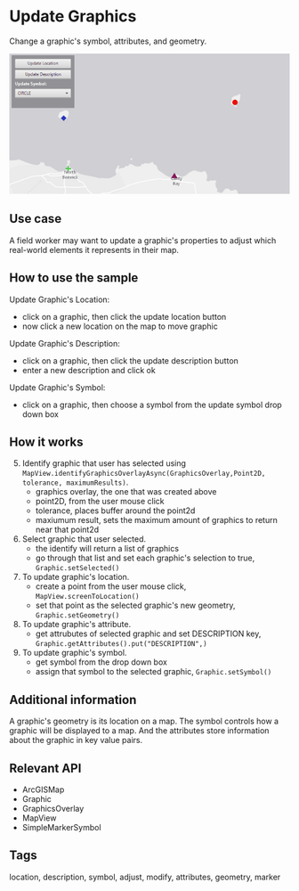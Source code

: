 # Update Graphics

Change a graphic's symbol, attributes, and geometry.

![Image of Update Graphics](UpdateGraphics.gif)

## Use case

A field worker may want to update a graphic's properties to adjust which real-world elements it represents in their map.

## How to use the sample

Update Graphic's Location:
  - click on a graphic, then click the update location button
  - now click a new location on the map to move graphic

Update Graphic's Description:
  - click on a graphic, then click the update description button
  - enter a new description and click ok

Update Graphic's Symbol:
  - click on a graphic, then choose a symbol from the update symbol drop down box

## How it works

5. Identify graphic that user has selected using `MapView.identifyGraphicsOverlayAsync(GraphicsOverlay,Point2D, tolerance, maximumResults)`.
    * graphics overlay, the one that was created above
    * point2D, from the user mouse click
    * tolerance, places buffer around the point2d
    * maxiumum result, sets the maximum amount of graphics to return near that point2d
6. Select graphic that user selected.
    * the identify will return a list of graphics
    * go through that list and set each graphic's selection to true, `Graphic.setSelected()`
7. To update graphic's location.
    * create a point from the user mouse click, `MapView.screenToLocation()`
    * set that point as the selected graphic's new geometry, `Graphic.setGeometry()`
8. To update graphic's attribute.
    * get attrubutes of selected graphic and set DESCRIPTION key, `Graphic.getAttributes().put("DESCRIPTION",)`
9. To update graphic's symbol.
    * get symbol from the drop down box
    * assign that symbol to the selected graphic, `Graphic.setSymbol()`

## Additional information

A graphic's geometry is its location on a map. The symbol controls how a graphic will be displayed to a map. And the attributes store information about the graphic in key value pairs. 

## Relevant API

* ArcGISMap
* Graphic
* GraphicsOverlay
* MapView
* SimpleMarkerSymbol

## Tags

location, description, symbol, adjust, modify, attributes, geometry, marker
